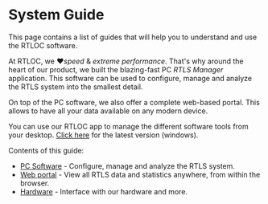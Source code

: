 # System Guide
This page contains a list of guides that will help you to understand and use the RTLOC software.

At RTLOC, we :heart:_speed_ & _extreme performance_. That's why around the heart of our product, we built the blazing-fast PC *RTLS Manager* application.
This software can be used to configure, manage and analyze the RTLS system into the smallest detail.

On top of the PC software, we also offer a complete web-based portal. This allows to have all your data available on any modern device.

You can use our RTLOC app to manage the different software tools from your desktop. <a href="https://cloud.rtloc.com/download">Click here</a> for the latest version (windows).

Contents of this guide:

* [PC Software](/desktop/) - Configure, manage and analyze the RTLS system.
* [Web portal](/web/) - View all RTLS data and statistics anywhere, from within the browser.
* [Hardware](/hardware/) - Interface with our hardware and more.


<!-- > :hammer: Work in progress! Elaborate documentation **COMING SOON** -->